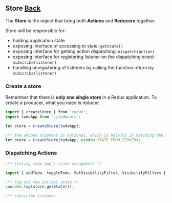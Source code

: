 ## Store [Back](./../react_redux.md)

The **Store** is the object that bring both **Actions** and **Reducers** together.

Store will be responsible for:

- holding application state
- exposing interface of accessing to state: `getState()`
- exposing interface for getting action dispatching: `dispatch(action)`
- exposing interface for registering listener on the dispatching event: `subscribe(listener)`
- handling unregistering of listeners by calling the function return by `subscribe(listener)`

### Create a store

Remember that there is **only one single store** in a Redux application. To create a producer, what you need is reducer.

```js
import { createStore } from 'redux';
import todoApp from './reducers';

let store = createStore(todoApp);

/** the second argument is optional, which is helpful in matching the state of the client to the state of the server. */
let store = createStore(todoApp, window.STATE_FROM_SERVER);
```

### Dispatching Actions

```js
/** testing todo app's state changments */

import { addTodo, toggleTodo, SetVisibilityFilter, VisibilityFilters } from './actions';

/** log out the initial state */
console.log(store.getState());

/** subscribe listener

```
